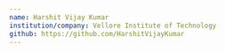 ```yaml
---
name: Harshit Vijay Kumar
institution/company: Vellore Institute of Technology
github: https://github.com/HarshitVijayKumar
---
```


